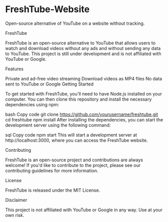 # FreshTube-Website
Open-source alternative of YouTube on a website without tracking.

FreshTube

FreshTube is an open-source alternative to YouTube that allows users to watch and download videos without any ads and without sending any data to YouTube. This project is still under development and is not affiliated with YouTube or Google.

Features

Private and ad-free video streaming
Download videos as MP4 files
No data sent to YouTube or Google
Getting Started

To get started with FreshTube, you'll need to have Node.js installed on your computer. You can then clone this repository and install the necessary dependencies using npm:

bash
Copy code
git clone https://github.com/yourusername/freshtube.git
cd freshtube
npm install
After installing the dependencies, you can start the development server using the following command:

sql
Copy code
npm start
This will start a development server at http://localhost:3000, where you can access the FreshTube website.

Contributing

FreshTube is an open-source project and contributions are always welcome! If you'd like to contribute to the project, please see our contributing guidelines for more information.

License

FreshTube is released under the MIT License.

Disclaimer

This project is not affiliated with YouTube or Google in any way. Use at your own risk.
